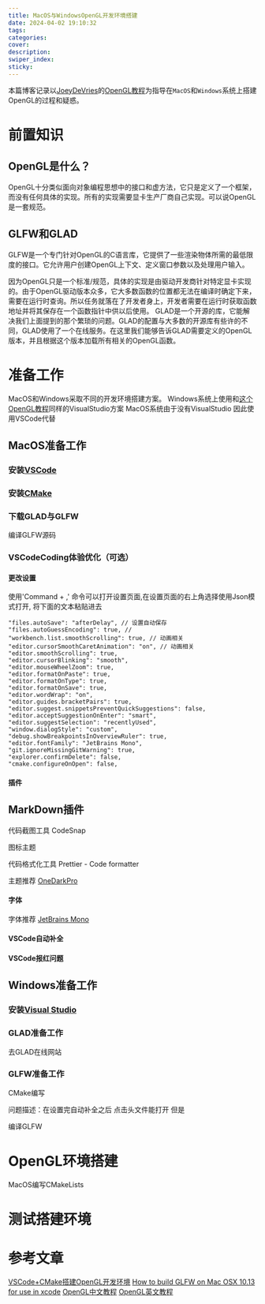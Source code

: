 ```yaml
---
title: MacOS与WindowsOpenGL开发环境搭建
date: 2024-04-02 19:10:32
tags:
categories:
cover:
description:
swiper_index:
sticky:
---
```


本篇博客记录以[JoeyDeVries](https://github.com/JoeyDeVries)的[OpenGL教程](https://learnopengl.com/Introduction)为指导在`MacOS`和`Windows`系统上搭建OpenGL的过程和疑惑。

# 前置知识

## OpenGL是什么？

OpenGL十分类似面向对象编程思想中的接口和虚方法，它只是定义了一个框架，而没有任何具体的实现。所有的实现需要显卡生产厂商自己实现。可以说OpenGL是一套规范。

## GLFW和GLAD

GLFW是一个专门针对OpenGL的C语言库，它提供了一些渲染物体所需的最低限度的接口。它允许用户创建OpenGL上下文、定义窗口参数以及处理用户输入。

因为OpenGL只是一个标准/规范，具体的实现是由驱动开发商针对特定显卡实现的。由于OpenGL驱动版本众多，它大多数函数的位置都无法在编译时确定下来，需要在运行时查询。所以任务就落在了开发者身上，开发者需要在运行时获取函数地址并将其保存在一个函数指针中供以后使用。
GLAD是一个开源的库，它能解决我们上面提到的那个繁琐的问题。GLAD的配置与大多数的开源库有些许的不同，GLAD使用了一个在线服务。在这里我们能够告诉GLAD需要定义的OpenGL版本，并且根据这个版本加载所有相关的OpenGL函数。

# 准备工作

MacOS和Windows采取不同的开发环境搭建方案。
Windows系统上使用和[这个OpenGL教程](https://learnopengl-cn.github.io/01%20Getting%20started/02%20Creating%20a%20window/)同样的VisualStudio方案
MacOS系统由于没有VisualStudio 因此使用VSCode代替

## MacOS准备工作

### 安装[VSCode](https://code.visualstudio.com/)

### 安装[CMake](https://cmake.org/)

### 下载GLAD与GLFW

编译GLFW源码

### VSCodeCoding体验优化（可选）


#### 更改设置

使用'Command + ,' 命令可以打开设置页面,在设置页面的右上角选择使用Json模式打开, 将下面的文本粘贴进去

```
"files.autoSave": "afterDelay", // 设置自动保存
"files.autoGuessEncoding": true, // 
"workbench.list.smoothScrolling": true, // 动画相关
"editor.cursorSmoothCaretAnimation": "on", // 动画相关
"editor.smoothScrolling": true, 
"editor.cursorBlinking": "smooth",
"editor.mouseWheelZoom": true,
"editor.formatOnPaste": true,
"editor.formatOnType": true,
"editor.formatOnSave": true,
"editor.wordWrap": "on",
"editor.guides.bracketPairs": true,
"editor.suggest.snippetsPreventQuickSuggestions": false,
"editor.acceptSuggestionOnEnter": "smart",
"editor.suggestSelection": "recentlyUsed",
"window.dialogStyle": "custom",
"debug.showBreakpointsInOverviewRuler": true,
"editor.fontFamily": "JetBrains Mono",
"git.ignoreMissingGitWarning": true,
"explorer.confirmDelete": false,
"cmake.configureOnOpen": false,
```

#### 插件

MarkDown插件
- 

代码截图工具 CodeSnap

图标主题

代码格式化工具 Prettier - Code formatter

主题推荐 [OneDarkPro](https://marketplace.visualstudio.com/items?itemName=zhuangtongfa.Material-theme)
#### 字体
字体推荐 [JetBrains Mono](https://www.jetbrains.com/lp/mono/)
#### VSCode自动补全


#### VSCode报红问题


## Windows准备工作

### 安装[Visual Studio](https://visualstudio.microsoft.com/zh-hans/)

### GLAD准备工作

去GLAD在线网站

### GLFW准备工作
CMake编写 


问题描述：在设置完自动补全之后 点击头文件能打开 但是

编译GLFW


# OpenGL环境搭建

MacOS编写CMakeLists


# 测试搭建环境





# 参考文章
[VSCode+CMake搭建OpenGL开发环境](https://huosk.github.io/2019/12/12/OpenGLDevWithVSCode-CMake/)
[How to build GLFW on Mac OSX 10.13 for use in xcode](https://fdhenard.github.io/build_glfw_on_osx.html)
[OpenGL中文教程](https://learnopengl-cn.github.io)
[OpenGL英文教程](https://learnopengl.com/)